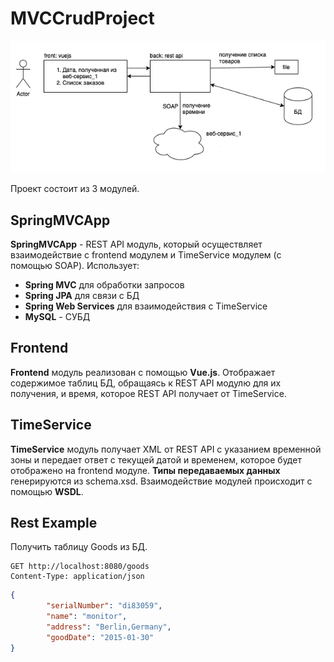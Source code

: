 # MVCCrudProject
![alt text](https://github.com/lightvsi/MVCCrudProject/blob/master/Task.PNG?raw=true)

Проект состоит из 3 модулей.
## SpringMVCApp
**SpringMVCApp** - REST API модуль, который осуществляет взаимодействие с frontend модулем и TimeService модулем (с помощью SOAP). 
Использует:
- **Spring MVC** для обработки запросов
- **Spring JPA** для связи с БД
- **Spring Web Services** для взаимодействия с TimeService
- **MySQL** - СУБД
## Frontend
**Frontend** модуль реализован с помощью **Vue.js**. Отображает содержимое таблиц БД, обращаясь к REST API модулю для их получения, и время, которое REST API получает от TimeService.
## TimeService
**TimeService** модуль получает XML от REST API c указанием временной зоны и передает ответ с текущей датой и временем, которое будет отображено на frontend модуле.
**Типы передаваемых данных** генерируются из schema.xsd. Взаимодействие модулей происходит с помощью **WSDL**.
## Rest Example
Получить таблицу Goods из БД.
```http request
GET http://localhost:8080/goods
Content-Type: application/json
```

```json
{
        "serialNumber": "di83059",
        "name": "monitor",
        "address": "Berlin,Germany",
        "goodDate": "2015-01-30"
}
```
